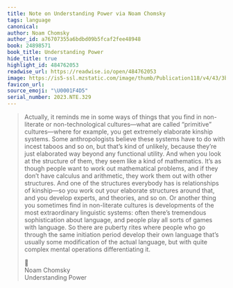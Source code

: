 ```yaml
---
title: Note on Understanding Power via Noam Chomsky
tags: language
canonical:
author: Noam Chomsky
author_id: a76707355a6bdbd09b5fcaf2fee48948
book: 24898571
book_title: Understanding Power
hide_title: true
highlight_id: 484762053
readwise_url: https://readwise.io/open/484762053
image: https://is5-ssl.mzstatic.com/image/thumb/Publication118/v4/43/3b/4a/433b4a7e-a352-5e08-824f-9ba6e5353761/9781448182589.jpg/1400x0w.jpg
favicon_url:
source_emoji: "\U0001F4D5"
serial_number: 2023.NTE.329
---
```

> Actually, it reminds me in some ways of things that you find in non-literate or non-technological cultures—what are called “primitive” cultures—where for example, you get extremely elaborate kinship systems. Some anthropologists believe these systems have to do with incest taboos and so on, but that’s kind of unlikely, because they’re just elaborated way beyond any functional utility. And when you look at the structure of them, they seem like a kind of mathematics. It’s as though people want to work out mathematical problems, and if they don’t have calculus and arithmetic, they work them out with other structures. And one of the structures everybody has is relationships of kinship—so you work out your elaborate structures around that, and you develop experts, and theories, and so on. Or another thing you sometimes find in non-literate cultures is developments of the most extraordinary linguistic systems: often there’s tremendous sophistication about language, and people play all sorts of games with language. So there are puberty rites where people who go through the same initiation period develop their own language that’s usually some modification of the actual language, but with quite complex mental operations differentiating it.
> <div class="quoteback-footer"><div class="quoteback-avatar"><span class="mini-emoji"> 📕</span></div><div class="quoteback-metadata"><div class="metadata-inner"><span style="display:none">FROM:</span><div aria-label="Noam Chomsky" class="quoteback-author"> Noam Chomsky</div><div aria-label="Understanding Power" class="quoteback-title"> Understanding Power</div></div></div></div>